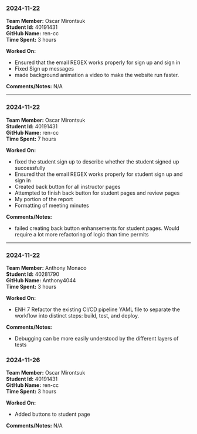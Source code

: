 ### 2024-11-22

**Team Member:** Oscar Mirontsuk  
**Student Id:** 40191431  
**GitHub Name:** ren-cc  
**Time Spent:** 3 hours 

**Worked On:**
- Ensured that the email REGEX works properly for sign up and sign in
- Fixed Sign up messages
- made background animation a video to make the website run faster.

**Comments/Notes:**
N/A

---

### 2024-11-22

**Team Member:** Oscar Mirontsuk  
**Student Id:** 40191431  
**GitHub Name:** ren-cc  
**Time Spent:** 7 hours 

**Worked On:**
- fixed the student sign up to describe whether the student signed up successfully
-  Ensured that the email REGEX works properly for student sign up and sign in
- Created back button for all instructor pages 
- Attempted to finish back button for student pages and review pages 
- My portion of the report
- Formatting of meeting minutes

**Comments/Notes:**
- failed creating back button enhansements for student pages. Would require a lot more refactoring of logic than time permits

---

### 2024-11-22

**Team Member:** Anthony Monaco  
**Student Id:** 40281790  
**GitHub Name:** Anthony4044  
**Time Spent:** 3 hours 

**Worked On:**
- ENH 7 Refactor the existing CI/CD pipeline YAML file to separate the workflow into distinct steps: build, test, and deploy.

**Comments/Notes:**
- Debugging can be more easily understood by the different layers of tests


### 2024-11-26

**Team Member:** Oscar Mirontsuk  
**Student Id:** 40191431  
**GitHub Name:** ren-cc  
**Time Spent:** 3 hours 

**Worked On:**
- Added buttons to student page 

**Comments/Notes:**
N/A
